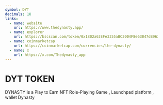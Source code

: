 ```yaml
---
symbol: DYT
decimals: 18
links:
  - name: website
    url: https://www.thedynasty.app/
  - name: explorer
    url: https://bscscan.com/token/0x1802a63EFe3255aBC3004F8e63047dB96300bd1c
  - name: coinmarketcap
    url: https://coinmarketcap.com/currencies/the-dynasty/
  - name: x
    url: https://x.com/Thedynasty_app
---
```


# DYT TOKEN

DYNASTY is a Play to Earn NFT Role-Playing Game , Launchpad platform , wallet Dynasty
